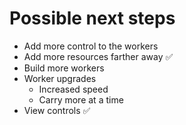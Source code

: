 # Possible next steps

- Add more control to the workers
- Add more resources farther away ✅
- Build more workers
- Worker upgrades
  - Increased speed
  - Carry more at a time
- View controls ✅
